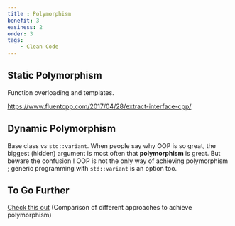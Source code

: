 ```yaml
---
title : Polymorphism
benefit: 3
easiness: 2
order: 3
tags:
    - Clean Code
---
```


## Static Polymorphism

Function overloading and templates.

https://www.fluentcpp.com/2017/04/28/extract-interface-cpp/

## Dynamic Polymorphism

Base class *vs* ```std::variant```. When people say why OOP is so great, the biggest (hidden) argument is most often that **polymorphism** is great. But beware the confusion ! OOP is not the only way of achieving polymorphism ; generic programming with ```std::variant``` is an option too.

## To Go Further

[Check this out](https://www.youtube.com/watch?v=fwXaRH5ffJM) (Comparison of different approaches to achieve polymorphism)